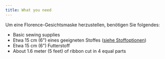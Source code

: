 ```yaml
---
title: What you need
---
```


Um eine Florence-Gesichtsmaske herzustellen, benötigen Sie folgendes:

- Basic sewing supplies
- Etwa 15 cm (6") eines geeigneten Stoffes ([siehe Stoffoptionen](/docs/docs/patterns/florence/fabric/))
- Etwa 15 cm (6") Futterstoff
- About 1.6 meter (5 feet) of ribbon cut in 4 equal parts

